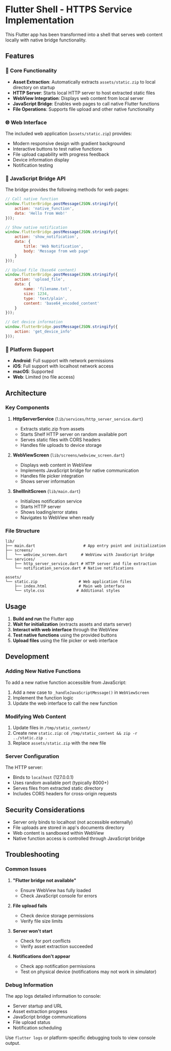 # Flutter Shell - HTTPS Service Implementation

This Flutter app has been transformed into a shell that serves web content locally with native bridge functionality.

## Features

### 🚀 Core Functionality
- **Asset Extraction**: Automatically extracts `assets/static.zip` to local directory on startup
- **HTTP Server**: Starts local HTTP server to host extracted static files
- **WebView Integration**: Displays web content from local server
- **JavaScript Bridge**: Enables web pages to call native Flutter functions
- **File Operations**: Supports file upload and other native functionality

### 🌐 Web Interface
The included web application (`assets/static.zip`) provides:
- Modern responsive design with gradient background
- Interactive buttons to test native functions
- File upload capability with progress feedback
- Device information display
- Notification testing

### 🔧 JavaScript Bridge API

The bridge provides the following methods for web pages:

```javascript
// Call native function
window.flutterBridge.postMessage(JSON.stringify({
    action: 'native_function',
    data: 'Hello from Web!'
}));

// Show native notification
window.flutterBridge.postMessage(JSON.stringify({
    action: 'show_notification',
    data: {
        title: 'Web Notification',
        body: 'Message from web page'
    }
}));

// Upload file (base64 content)
window.flutterBridge.postMessage(JSON.stringify({
    action: 'upload_file',
    data: {
        name: 'filename.txt',
        size: 1234,
        type: 'text/plain',
        content: 'base64_encoded_content'
    }
}));

// Get device information
window.flutterBridge.postMessage(JSON.stringify({
    action: 'get_device_info'
}));
```

### 📱 Platform Support
- **Android**: Full support with network permissions
- **iOS**: Full support with localhost network access
- **macOS**: Supported
- **Web**: Limited (no file access)

## Architecture

### Key Components

1. **HttpServerService** (`lib/services/http_server_service.dart`)
   - Extracts static.zip from assets
   - Starts Shelf HTTP server on random available port
   - Serves static files with CORS headers
   - Handles file uploads to device storage

2. **WebViewScreen** (`lib/screens/webview_screen.dart`)
   - Displays web content in WebView
   - Implements JavaScript bridge for native communication
   - Handles file picker integration
   - Shows server information

3. **ShellInitScreen** (`lib/main.dart`)
   - Initializes notification service
   - Starts HTTP server
   - Shows loading/error states
   - Navigates to WebView when ready

### File Structure
```
lib/
├── main.dart                     # App entry point and initialization
├── screens/
│   └── webview_screen.dart      # WebView with JavaScript bridge
└── services/
    ├── http_server_service.dart # HTTP server and file extraction
    └── notification_service.dart # Native notifications

assets/
└── static.zip                  # Web application files
    ├── index.html              # Main web interface
    └── style.css              # Additional styles
```

## Usage

1. **Build and run** the Flutter app
2. **Wait for initialization** (extracts assets and starts server)
3. **Interact with web interface** through the WebView
4. **Test native functions** using the provided buttons
5. **Upload files** using the file picker or web interface

## Development

### Adding New Native Functions

To add a new native function accessible from JavaScript:

1. Add a new case to `_handleJavaScriptMessage()` in `WebViewScreen`
2. Implement the function logic
3. Update the web interface to call the new function

### Modifying Web Content

1. Update files in `/tmp/static_content/`
2. Create new `static.zip`: `cd /tmp/static_content && zip -r ../static.zip .`
3. Replace `assets/static.zip` with the new file

### Server Configuration

The HTTP server:
- Binds to `localhost` (127.0.0.1)
- Uses random available port (typically 8000+)
- Serves files from extracted static directory
- Includes CORS headers for cross-origin requests

## Security Considerations

- Server only binds to localhost (not accessible externally)
- File uploads are stored in app's documents directory
- Web content is sandboxed within WebView
- Native function access is controlled through JavaScript bridge

## Troubleshooting

### Common Issues

1. **"Flutter bridge not available"**
   - Ensure WebView has fully loaded
   - Check JavaScript console for errors

2. **File upload fails**
   - Check device storage permissions
   - Verify file size limits

3. **Server won't start**
   - Check for port conflicts
   - Verify asset extraction succeeded

4. **Notifications don't appear**
   - Check app notification permissions
   - Test on physical device (notifications may not work in simulator)

### Debug Information

The app logs detailed information to console:
- Server startup and URL
- Asset extraction progress
- JavaScript bridge communications
- File upload status
- Notification scheduling

Use `flutter logs` or platform-specific debugging tools to view console output.